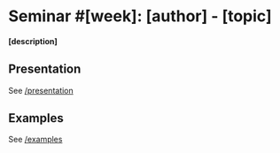 # Seminar #[week]: [author] - [topic]
#### [description]

## Presentation
See [/presentation](/presentation)

## Examples
See [/examples](/examples)

